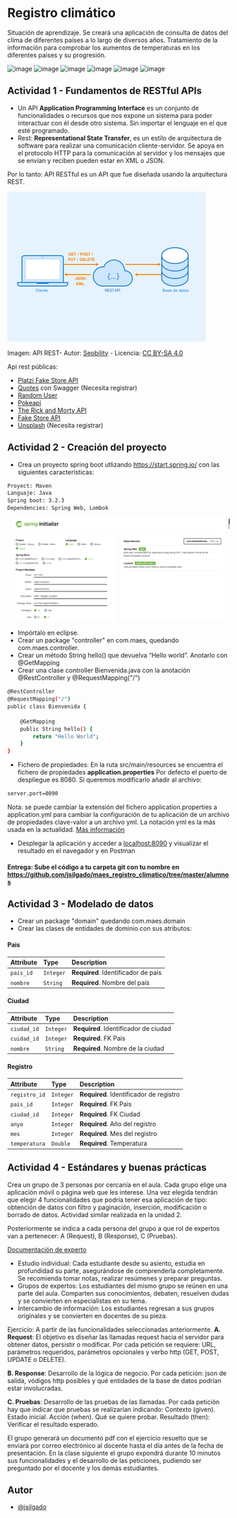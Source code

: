 # Registro climático

Situación de aprendizaje.
Se creará una aplicación de consulta de datos del clima de diferentes países a lo largo de diversos años. Tratamiento de la información para comprobar los aumentos de temperaturas en los diferentes países y su progresión.

![image](https://img.shields.io/badge/Spring_Boot-F2F4F9?style=for-the-badge&logo=spring-boot)
![image](https://img.shields.io/badge/GitHub-100000?style=for-the-badge&logo=github&logoColor=white)
![image](https://img.shields.io/badge/json-5E5C5C?style=for-the-badge&logo=json&logoColor=white)
![image](https://img.shields.io/badge/Eclipse-2C2255?style=for-the-badge&logo=eclipse&logoColor=white)
![image](https://img.shields.io/badge/Postman-FF6C37?style=for-the-badge&logo=Postman&logoColor=white)
![image](https://img.shields.io/badge/PostgreSQL-316192?style=for-the-badge&logo=postgresql&logoColor=white)

## Actividad 1 - Fundamentos de RESTful APIs

- Un API **Application Programming Interface** es un conjunto de funcionalidades o recursos que nos expone un sistema para poder interactuar con él desde otro sistema. Sin importar el lenguaje en el que esté programado.
- Rest: **Representational State Transfer**, es un estilo de arquitectura de software para realizar una comunicación cliente-servidor. Se apoya en el protocolo HTTP para la comunicación al servidor y los mensajes que se envían y reciben pueden estar en XML o JSON.

Por lo tanto: API RESTful es un API que fue diseñada usando la arquitectura REST.

![Api rest](https://github.com/jsilgado/maes_registro_climatico/blob/master/images/450px-API-Rest.png) 

Imagen: API REST- Autor: [Seobility](https://www.seobility.net/es/wiki/API_REST) - Licencia: [CC BY-SA 4.0](https://www.seobility.net/es/wiki/Creative_Commons_License_BY-SA_4.0) 

Api rest públicas: 
- [Platzi Fake Store API](https://fakeapi.platzi.com/en/rest/users/)
- [Quotes](https://quotes.rest/) con Swagger (Necesita registrar)
- [Random User](https://randomuser.me/)
- [Pokeapi](https://pokeapi.co/)
- [The Rick and Morty API](https://rickandmortyapi.com/) 
- [Fake Store API](https://fakestoreapi.com)
- [Unsplash](https://unsplash.com/developers) (Necesita registrar)


## Actividad 2 - Creación del proyecto

- Crea un proyecto spring boot utlizando https://start.spring.io/ con las siguientes características:
```bash
Proyect: Maven
Languaje: Java
Spring boot: 3.2.3
Dependencies: Spring Web, Lombok
```
![Imagen](https://github.com/jsilgado/maes_registro_climatico/blob/master/images/Spring%20Initializr.png)

- Impórtalo en eclipse.
- Crear un package "controller" en com.maes, quedando com.maes.controller.
- Crear un método String hello() que devuelva “Hello world”. Anotarlo con @GetMapping
- Crear una clase controller Bienvenida.java con la anotación @RestController y @RequestMapping("/")

```bash
@RestController
@RequestMapping("/")
public class Bienvenida {

	@GetMapping
	public String hello() {
		return "Hello World";
	}
}
```
- Fichero de propiedades: En la ruta src/main/resources se encuentra el fichero de propiedades **application.properties**
Por defecto el puerto de despliegue es 8080. Si queremos modificarlo añadir al archivo:
```bash
server.port=8090 
```
Nota: se puede cambiar la extensión del fichero application.properties a application.yml para cambiar la configuración de tu aplicación de un archivo de propiedades clave-valor a un archivo yml. La notación yml es la más usada en la actualidad. 
[Más información](https://www.baeldung.com/spring-boot-yaml-vs-properties) 

- Desplegar la aplicación y acceder a [localhost:8090](http://localhost:8090/) y visualizar el resultado en el navegador y en Postman

#### Entrega: Sube el código a tu carpeta git con tu nombre en https://github.com/jsilgado/maes_registro_climatico/tree/master/alumnos

## Actividad 3 - Modelado de datos
- Crear un package "domain" quedando com.maes.domain
- Crear las clases de entidades de dominio con sus atributos:
#### Pais


| Attribute | Type     | Description                |
| :-------- | :------- | :------------------------- |
| `pais_id` | `Integer` | **Required**. Identificador de país |
| `nombre` | `String` | **Required**. Nombre del país |

#### Ciudad

| Attribute | Type     | Description                |
| :-------- | :------- | :------------------------- |
| `ciudad_id` | `Integer` | **Required**. Identificador de ciudad |
| `cuidad_id` | `Integer` | **Required**. FK Pais |
| `nombre` | `String` | **Required**. Nombre de la ciudad |

#### Registro

| Attribute | Type     | Description                |
| :-------- | :------- | :------------------------- |
| `registro_id` | `Integer` | **Required**. Identificador de registro |
| `pais_id` | `Integer` | **Required**. FK Pais |
| `ciudad_id` | `Integer` | **Required**. FK Ciudad |
| `anyo` | `Integer` | **Required**. Año del registro |
| `mes` | `Integer` | **Required**. Mes del registro |
| `temperatura` | `Double` | **Required**. Temperatura |

## Actividad 4 - Estándares y buenas prácticas

Crea un grupo de 3 personas por cercanía en el aula. Cada grupo elige una aplicación móvil o página web que les interese. Una vez elegida tendrán que elegir 4 funcionalidades que podría tener esa aplicación de tipo: obtención de datos con filtro y paginación, inserción, modificación o borrado de datos. Actividad similar realizada en la unidad 2.

Posteriormente se indica a cada persona del grupo a que rol de expertos van a pertenecer: A (Request), B (Response), C (Pruebas). 

[Documentación de experto](https://github.com/jsilgado/maes_registro_climatico/blob/master/Actividad%204.pdf) 

- Estudio individual:  Cada estudiante desde su asiento, estudia en profundidad su parte, asegurándose de comprenderla completamente. Se recomienda tomar notas, realizar resúmenes y preparar preguntas.
- Grupos de expertos: Los estudiantes del mismo grupo se reúnen en una parte del aula. Comparten sus conocimientos, debaten, resuelven dudas y se convierten en especialistas en su tema.
- Intercambio de información: Los estudiantes regresan a sus grupos originales y se convierten en docentes de su pieza.

Ejercicio: A partir de las funcionalidades seleccionadas anteriormente.
**A. Request**: El objetivo es diseñar las llamadas request hacia el servidor para obtener datos, persistir o modificar. Por cada petición se requiere: URL, parámetros requeridos, parámetros opcionales y verbo http (GET, POST, UPDATE o DELETE).

**B. Response**: Desarrollo de la lógica de negocio. Por cada petición:	json de salida, vódigos http posibles y qué entidades de la base de datos podrían estar involucradas.

**C. Pruebas**: Desarrollo de las pruebas de las llamadas. Por cada petición hay que indicar que pruebas se realizarían indicando:  Contexto (given). Estado inicial. Acción (when). Qué se quiere probar. Resultado (then): Verificar el resultado esperado.

El grupo generará un documento pdf con el ejercicio resuelto que se enviará por correo electrónico al docente hasta el día antes de la fecha de presentación. En la clase siguiente el grupo expondrá durante 10 minutos sus funcionalidades y el desarrollo de las peticiones, pudiendo ser preguntado por el docente y los demás estudiantes.


## Autor

- [@jsilgado](https://www.github.com/jsilgado)
